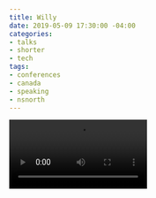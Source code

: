 ```yaml
---
title: Willy
date: 2019-05-09 17:30:00 -04:00
categories:
- talks
- shorter
- tech
tags:
- conferences
- canada
- speaking
- nsnorth
---
```


<video controls width="250">
  <source src="https://interactive-examples.mdn.mozilla.net/media/examples/flower.webm" type="video/webm">
  Sorry, your browser doesn't support embedded videos.
</video>
